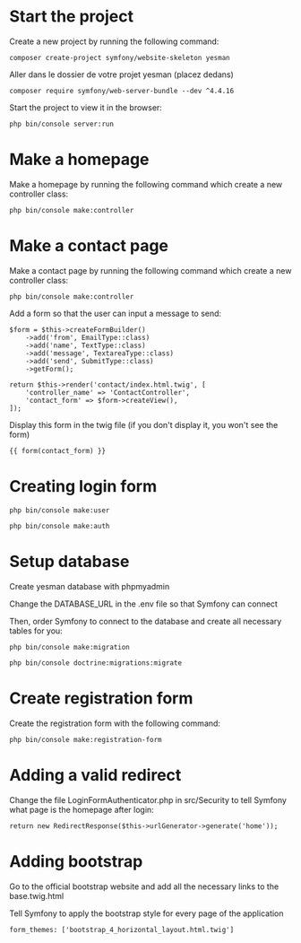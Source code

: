 # Start the project
Create a new project by running the following command:

`
composer create-project symfony/website-skeleton yesman
`

Aller dans le dossier de votre projet yesman (placez dedans)

`
composer require symfony/web-server-bundle --dev ^4.4.16
`

Start the project to view it in the browser:

`
php bin/console server:run
`

# Make a homepage

Make a homepage by running the following command which create a new controller class:

`
php bin/console make:controller
`

# Make a contact page

Make a contact page by running the following command which create a new controller class:

`
php bin/console make:controller
`

Add a form so that the user can input a message to send:

```
$form = $this->createFormBuilder()
    ->add('from', EmailType::class)
    ->add('name', TextType::class)
    ->add('message', TextareaType::class)
    ->add('send', SubmitType::class)
    ->getForm();

return $this->render('contact/index.html.twig', [
    'controller_name' => 'ContactController',
    'contact_form' => $form->createView(),
]);
```

Display this form in the twig file (if you don't display it, you won't see the form)

`
{{ form(contact_form) }}
`

# Creating login form

`
php bin/console make:user
`

`
php bin/console make:auth
`

# Setup database
Create yesman database with phpmyadmin

Change the DATABASE_URL in the .env file so that Symfony can connect

Then, order Symfony to connect to the database and create all necessary tables for you:

`
php bin/console make:migration
`

`
php bin/console doctrine:migrations:migrate
`

# Create registration form

Create the registration form with the following command:

`
php bin/console make:registration-form
`

# Adding a valid redirect

Change the file LoginFormAuthenticator.php in src/Security to tell Symfony what page is the homepage after login:

```
return new RedirectResponse($this->urlGenerator->generate('home'));
```

# Adding bootstrap

Go to the official bootstrap website and add all the necessary links to the base.twig.html

Tell Symfony to apply the bootstrap style for every page of the application

`
form_themes: ['bootstrap_4_horizontal_layout.html.twig']
`